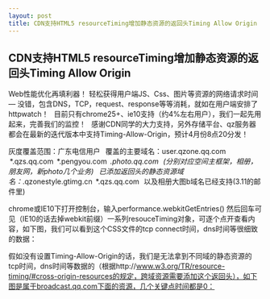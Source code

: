 ```yaml
---
layout: post
title: CDN支持HTML5 resourceTiming增加静态资源的返回头Timing Allow Origin
---
```


## CDN支持HTML5 resourceTiming增加静态资源的返回头Timing Allow Origin

Web性能优化再填利器！
轻松获得用户端JS、Css、图片等资源的网络请求时间 — 没错，包含DNS，TCP，request、response等等消耗，就如在用户端安排了httpwatch！
 
目前只有chrome25+、ie10支持（约4%左右用户），我们一起先用起来，完善我们的监控！
 
感谢CDN同学的大力支持，另外存储平台、qz服务器都会在最新的迭代版本中支持Timing-Allow-Origin，预计4月份8点20分发！

灰度覆盖范围：广东电信用户
 
覆盖的主要域名：user.qzone.qq.com   *.qzs.qq.com  *.pengyou.com  *.photo.qq.com   (分别对应空间主框架，相册，朋友网，新photo几个业务)
 
已添加返回头的静态资源域名：*.qzonestyle.gtimg.cn  *.qzs.qq.com   以及相册大图b域名已经支持(3.11的邮件里)

chrome或IE10下打开控制台，输入performance.webkitGetEntries() 然后回车可见（IE10的话去掉webkit前缀）一系列resouceTiming对象，可逐个点开查看内容，如下图，我们可以看到这个CSS文件的tcp connect时间，dns时间等很细致的数据：

假如没有设置Timing-Allow-Origin的话，我们是无法拿到不同域的静态资源的tcp时间，dns时间等数据的（根据http://www.w3.org/TR/resource-timing/#cross-origin-resources的规定，跨域资源需要添加这个返回头），如下图是属于broadcast.qq.com下面的资源，几个关键点时间都是0：